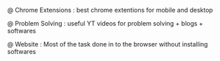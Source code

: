 @ Chrome Extensions :
  best chrome extentions for mobile and desktop

@ Problem Solving :
  useful YT videos for problem solving + blogs + softwares

@ Website :
  Most of the task done in to the browser without installing softwares

